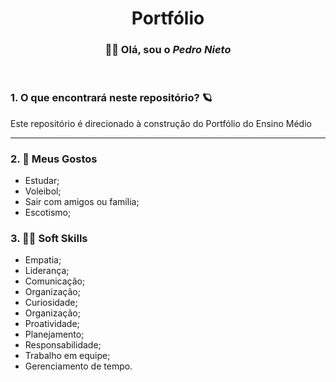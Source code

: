 <h1 align="center"> Portfólio </h1>

<h3 align="center"> 👋🏼 Olá, sou o <i>Pedro Nieto</i></h3>

<br>
 
<h3> 1. O que encontrará neste repositório? 🪐 </h3>
<p> Este repositório é direcionado à construção do Portfólio do Ensino Médio </p>
<hr>

<h3> 2. 👀 Meus Gostos</h3>
<ul>
 <li>Estudar;</li>
 <li>Voleibol;</li>
 <li>Sair com amigos ou família;</li>
 <li>Escotismo;</li>
</ul>

<h3> 3. 🤝🏼 Soft Skills </h3>
<ul>
 <li>Empatia;</li>
 <li>Liderança;</li>
 <li>Comunicação;</li>
 <li>Organização;</li>
 <li>Curiosidade;</li>
 <li>Organização;</li>
 <li>Proatividade;</li>
 <li>Planejamento;</li>
 <li>Responsabilidade;</li>
 <li>Trabalho em equipe;</li>
 <li>Gerenciamento de tempo.</li>
</ul>
